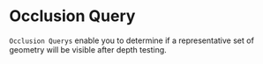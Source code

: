 ﻿# Occlusion Query
`Occlusion Querys` enable you to determine if a representative set of geometry will be visible after depth testing.

